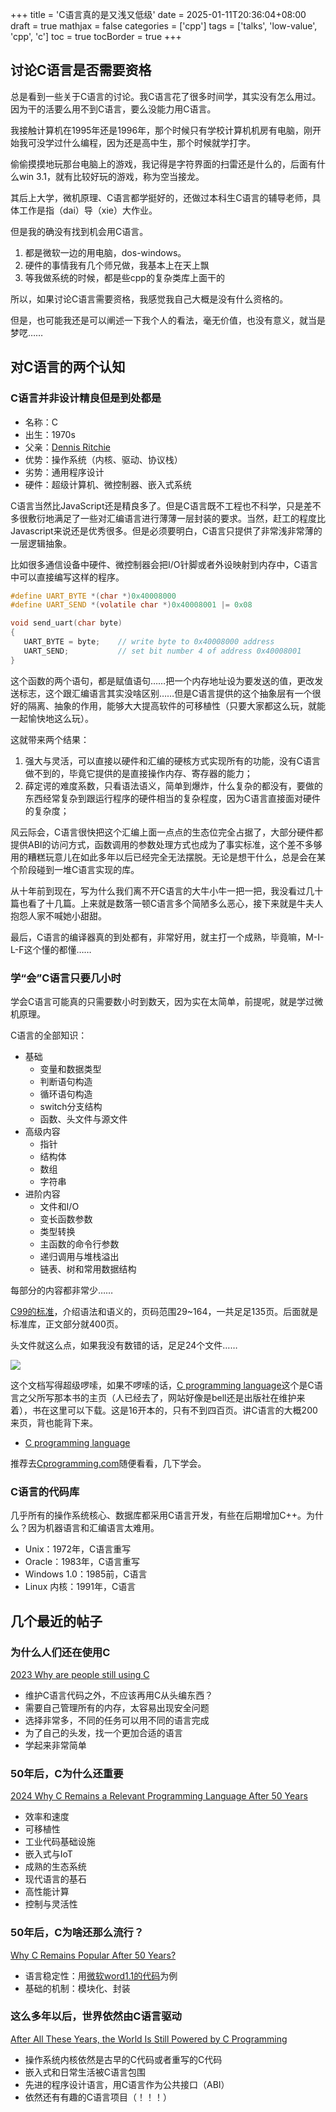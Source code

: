 +++
title = 'C语言真的是又浅又低级'
date = 2025-01-11T20:36:04+08:00
draft = true
mathjax = false
categories = ['cpp']
tags = ['talks', 'low-value', 'cpp', 'c']
toc = true
tocBorder = true
+++

## 讨论C语言是否需要资格

总是看到一些关于C语言的讨论。我C语言花了很多时间学，其实没有怎么用过。因为干的活要么用不到C语言，要么没能力用C语言。

我接触计算机在1995年还是1996年，那个时候只有学校计算机机房有电脑，刚开始我可没学过什么编程，因为还是高中生，那个时候就学打字。

偷偷摸摸地玩那台电脑上的游戏，我记得是字符界面的扫雷还是什么的，后面有什么win 3.1，就有比较好玩的游戏，称为空当接龙。

其后上大学，微机原理、C语言都学挺好的，还做过本科生C语言的辅导老师，具体工作是指（dai）导（xie）大作业。

但是我的确没有找到机会用C语言。

1. 都是微软一边的用电脑，dos-windows。
2. 硬件的事情我有几个师兄做，我基本上在天上飘
3. 等我做系统的时候，都是些cpp的复杂类库上面干的

所以，如果讨论C语言需要资格，我感觉我自己大概是没有什么资格的。

但是，也可能我还是可以阐述一下我个人的看法，毫无价值，也没有意义，就当是梦呓……

## 对C语言的两个认知

### C语言并非设计精良但是到处都是

- 名称：C
- 出生：1970s
- 父亲：[Dennis Ritchie](www.cs.bell-labs.com/~dmr)
- 优势：操作系统（内核、驱动、协议栈）
- 劣势：通用程序设计
- 硬件：超级计算机、微控制器、嵌入式系统

C语言当然比JavaScript还是精良多了。但是C语言既不工程也不科学，只是差不多很敷衍地满足了一些对汇编语言进行薄薄一层封装的要求。当然，赶工的程度比Javascript来说还是优秀很多。但是必须要明白，C语言只提供了非常浅非常薄的一层逻辑抽象。

比如很多通信设备中硬件、微控制器会把I/O针脚或者外设映射到内存中，C语言中可以直接编写这样的程序。

```C
#define UART_BYTE *(char *)0x40008000 
#define UART_SEND *(volatile char *)0x40008001 |= 0x08 

void send_uart(char byte) 
{ 
   UART_BYTE = byte;    // write byte to 0x40008000 address 
   UART_SEND;           // set bit number 4 of address 0x40008001 
}
```
这个函数的两个语句，都是赋值语句……把一个内存地址设为要发送的值，更改发送标志，这个跟汇编语言其实没啥区别……但是C语言提供的这个抽象层有一个很好的隔离、抽象的作用，能够大大提高软件的可移植性（只要大家都这么玩，就能一起愉快地这么玩）。


这就带来两个结果：

1. 强大与灵活，可以直接以硬件和汇编的硬核方式实现所有的功能，没有C语言做不到的，毕竟它提供的是直接操作内存、寄存器的能力；
2. 薛定谔的难度系数，只看语法语义，简单到爆炸，什么复杂的都没有，要做的东西经常复杂到跟运行程序的硬件相当的复杂程度，因为C语言直接面对硬件的复杂度；

风云际会，C语言很快把这个汇编上面一点点的生态位完全占据了，大部分硬件都提供ABI的访问方式，函数调用的参数处理方式也成为了事实标准，这个差不多够用的糟糕玩意儿在如此多年以后已经完全无法摆脱。无论是想干什么，总是会在某个阶段碰到一堆C语言实现的库。

从十年前到现在，写为什么我们离不开C语言的大牛小牛一把一把，我没看过几十篇也看了十几篇。上来就是数落一顿C语言多个简陋多么恶心，接下来就是牛夫人抱怨人家不喊她小甜甜。

最后，C语言的编译器真的到处都有，非常好用，就主打一个成熟，毕竟嘛，M-I-L-F这个懂的都懂……

### 学“会”C语言只要几小时

学会C语言可能真的只需要数小时到数天，因为实在太简单，前提呢，就是学过微机原理。

C语言的全部知识：

- 基础
    - 变量和数据类型
    - 判断语句构造
    - 循环语句构造
    - switch分支结构
    - 函数、头文件与源文件
- 高级内容
    - 指针
    - 结构体
    - 数组
    - 字符串
- 进阶内容
    - 文件和I/O
    - 变长函数参数
    - 类型转换
    - 主函数的命令行参数
    - 递归调用与堆栈溢出
    - 链表、树和常用数据结构

每部分的内容都非常少……

[C99的标准](https://www.dii.uchile.cl/~daespino/files/Iso_C_1999_definition.pdf)，介绍语法和语义的，页码范围29~164，一共足足135页。后面就是标准库，正文部分就400页。

头文件就这么点，如果我没有数错的话，足足24个文件……

![](/cpp/c-is-lowlevel/standar_headers.png)

这个文档写得超级啰嗦，如果不啰嗦的话，[C programming language](http://s3-us-west-2.amazonaws.com/belllabs-microsite-dritchie/cbook/index.html)这个是C语言之父所写那本书的主页（人已经去了，网站好像是bell还是出版社在维护来着），书在这里可以下载。这是16开本的，只有不到四百页。讲C语言的大概200来页，背也能背下来。

- [C programming language](https://usuaris.tinet.cat/bertolin/pdfs/c_programming_language.pdf)


推荐去[Cprogramming.com](https://www.cprogramming.com/tutorial/c-tutorial.html?inl=nv)随便看看，几下学会。

### C语言的代码库

几乎所有的操作系统核心、数据库都采用C语言开发，有些在后期增加C++。为什么？因为机器语言和汇编语言太难用。

- Unix：1972年，C语言重写
- Oracle：1983年，C语言重写
- Windows 1.0：1985前，C语言
- Linux 内核：1991年，C语言


## 几个最近的帖子

### 为什么人们还在使用C

[2023 Why are people still using C](https://thecodist.com/why-are-people-still-using-c/)

- 维护C语言代码之外，不应该再用C从头编东西？
- 需要自己管理所有的内存，太容易出现安全问题
- 选择非常多，不同的任务可以用不同的语言完成
- 为了自己的头发，找一个更加合适的语言
- 学起来非常简单


### 50年后，C为什么还重要

[2024 Why C Remains a Relevant Programming Language After 50 Years](https://blogs.dal.ca/openthink/why-c-remains-a-relevant-programming-language-after-50-years/)

- 效率和速度
- 可移植性
- 工业代码基础设施
- 嵌入式与IoT
- 成熟的生态系统
- 现代语言的基石
- 高性能计算
- 控制与灵活性


### 50年后，C为啥还那么流行？

[Why C Remains Popular After 50 Years?](https://cppdepend.com/blog/why-c-remains-popular-after-years/)

- 语言稳定性：用[微软word1.1的代码](http://www.computerhistory.org/atchm/microsoft-word-for-windows-1-1a-source-code/)为例
- 基础的机制：模块化、封装

### 这么多年以后，世界依然由C语言驱动

[After All These Years, the World Is Still Powered by C Programming](https://www.toptal.com/c/after-all-these-years-the-world-is-still-powered-by-c-programming)

- 操作系统内核依然是古早的C代码或者重写的C代码
- 嵌入式和日常生活被C语言包围
- 先进的程序设计语言，用C语言作为公共接口（ABI）
- 依然还有有趣的C语言项目（！！！）
